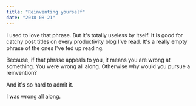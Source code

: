 ```yaml
---
title: "Reinventing yourself"
date: "2018-08-21"
---
```


I used to love that phrase. But it's totally useless by itself. It is good for catchy post titles on every productivity blog I've read. It's a really empty phrase of the ones I've fed up reading.

Because, if that phrase appeals to you, it means you are wrong at something. You were wrong all along. Otherwise why would you pursue a reinvention?

And it's so hard to admit it.

I was wrong all along.

